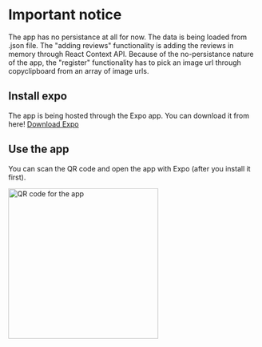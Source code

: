 # Important notice

The app has no persistance at all for now. The data is being loaded from .json file.
The "adding reviews" functionality is adding the reviews in memory through React Context API.
Because of the no-persistance nature of the app, the "register" functionality has to pick an image url through copyclipboard from an array of image urls.

## Install expo

The app is being hosted through the Expo app. You can download it from here!
[Download Expo](https://play.google.com/store/apps/details?id=host.exp.exponent&hl=en_US&gl=US)

## Use the app

You can scan the QR code and open the app with Expo (after you install it first).

<img src="https://qr.expo.dev/expo-go?owner=ultimatemeaning90&slug=DoneWithIt&releaseChannel=default&host=exp.host" alt="QR code for the app" width="300"/>
